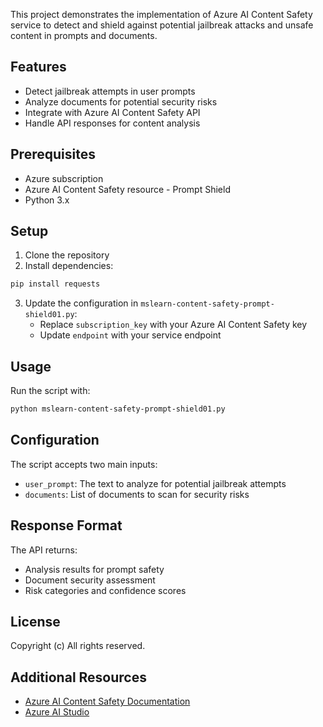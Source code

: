 
This project demonstrates the implementation of Azure AI Content Safety service to detect and shield against potential jailbreak attacks and unsafe content in prompts and documents.

## Features

- Detect jailbreak attempts in user prompts
- Analyze documents for potential security risks
- Integrate with Azure AI Content Safety API
- Handle API responses for content analysis

## Prerequisites

- Azure subscription
- Azure AI Content Safety resource - Prompt Shield
- Python 3.x

## Setup

1. Clone the repository
2. Install dependencies:
```bash
pip install requests
```
3. Update the configuration in `mslearn-content-safety-prompt-shield01.py`:
   - Replace `subscription_key` with your Azure AI Content Safety key
   - Update `endpoint` with your service endpoint

## Usage

Run the script with:
```bash
python mslearn-content-safety-prompt-shield01.py
```

## Configuration

The script accepts two main inputs:
- `user_prompt`: The text to analyze for potential jailbreak attempts
- `documents`: List of documents to scan for security risks

## Response Format

The API returns:
- Analysis results for prompt safety
- Document security assessment
- Risk categories and confidence scores

## License

Copyright (c) All rights reserved.

## Additional Resources

- [Azure AI Content Safety Documentation](https://learn.microsoft.com/azure/ai-services/content-safety/)
- [Azure AI Studio](https://oai.azure.com/portal)